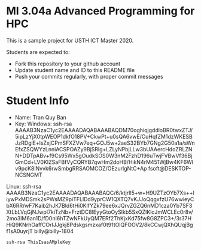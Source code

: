 MI 3.04a Advanced Programming for HPC
=============================================

This is a sample project for USTH ICT Master 2020.

Students are expected to:

* Fork this repository to your github account
* Update student name and ID to this README file
* Push your commits regularly, with proper commit messages

Student Info
=======================

* Name: Tran Quy Ban
* Key:
Windows:
ssh-rsa AAAAB3NzaC1yc2EAAAADAQABAAABAQDM70oghiqjgddloBR0twxZTJ/5ipLzYjX0tpWEOP1dkfO18PV+CkwPt+u0sQA6vwE/CuHqfZM1dzWKESBJzRDglE+lsZxjCPmSFXZVw7eq+GOJ5w+2aeS32BYb7GNg2G50a1a/sWnEfxZSQWYzLnniACSPOAZy9BjSRlg+LZLyNPbjLLw3bUAAercHdoZRLZNN+DDTpABv+f9Cs95Wx5gOudkSOS0W3nM2FzhD196uTwjFVBwVf36BjGmCd+LV0KIZSaFBfVyCQRYB7qwHm2doHB/HikN4rM451WjBw4KF6Wlv9pcK8lNvvk6rwSmbgRRSAOMCOZ/OEzurlgNtC+Ap fsoft@DESKTOP-NCSNGMT

Linux:
ssh-rsa AAAAB3NzaC1yc2EAAAADAQABAAABAQC/6/ktjrlI5+w+H9UZTzOYb7Xs++liywPxMDSmk2sPWsMZ9piTFLlDd9yprCW1QXTQ7vKJJoQqgxfzU76wwieyCbX6RR/wF7Kaib2hJK7Bld6tHi0KlfYZk79ee6xJQrvZGZQ6nMD1cza0Yb7SF3XtLbLVqGjNJwpI7kiTzNb+FrztDC8lEyyGtoOySIkb5SxQZIKlcJmWCLEc0r8v/2mo3IM6an1D/fD0nI6hTZwNFkUyQM7ERf2ThKjxKd75fw8G8ZPC3+/3r37HHiQ9KNrhOaffCOrIJJgkj8Pdskgsmzxaf0t91tOlQFOOV2/8kCCwjQXhQUqjBgf1sA0uyrjT billy@billy-1804


```
ssh-rsa ThisIsasAMpleKey
```

